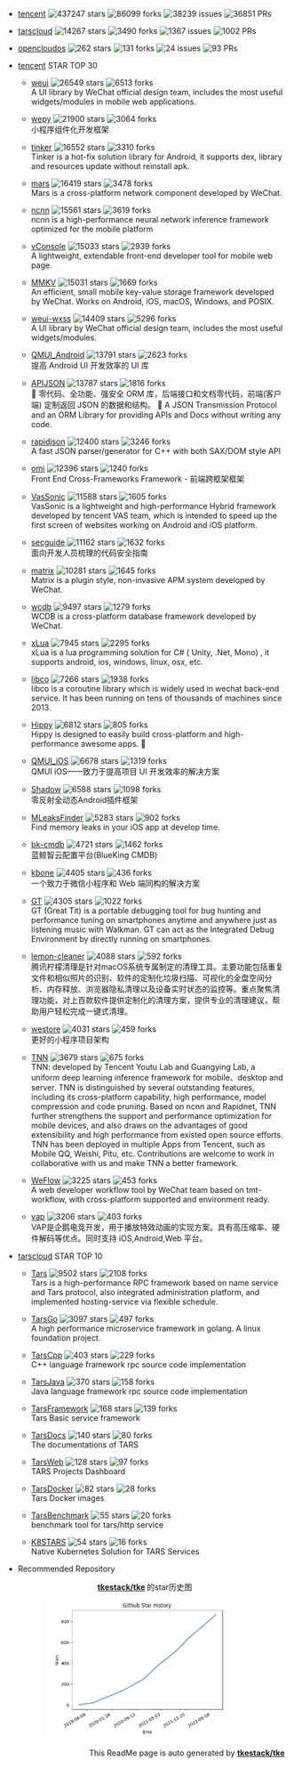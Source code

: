 
+ [tencent](https://github.com/tencent)
![437247 stars](https://img.shields.io/badge/Stars-437247-green)
![86099 forks](https://img.shields.io/badge/Forks-86099-green)
![38239 issues](https://img.shields.io/badge/Issues-38239-green)
![36851 PRs](https://img.shields.io/badge/PRs-36851-green)

+ [tarscloud](https://github.com/tarscloud)
![14267 stars](https://img.shields.io/badge/Stars-14267-green)
![3490 forks](https://img.shields.io/badge/Forks-3490-green)
![1367 issues](https://img.shields.io/badge/Issues-1367-green)
![1002 PRs](https://img.shields.io/badge/PRs-1002-green)

+ [opencloudos](https://github.com/opencloudos)
![262 stars](https://img.shields.io/badge/Stars-262-green)
![131 forks](https://img.shields.io/badge/Forks-131-green)
![24 issues](https://img.shields.io/badge/Issues-24-green)
![93 PRs](https://img.shields.io/badge/PRs-93-green)



+ [tencent](https://github.com/tencent) STAR TOP 30
    
    + [weui](https://github.com/tencent/weui) 
    ![26549 stars](https://img.shields.io/badge/Stars-26549-green)
    ![6513 forks](https://img.shields.io/badge/Forks-6513-green)  
    A UI library by WeChat official design team, includes the most useful widgets/modules in mobile web applications.
    
    + [wepy](https://github.com/tencent/wepy) 
    ![21900 stars](https://img.shields.io/badge/Stars-21900-green)
    ![3064 forks](https://img.shields.io/badge/Forks-3064-green)  
    小程序组件化开发框架
    
    + [tinker](https://github.com/tencent/tinker) 
    ![16552 stars](https://img.shields.io/badge/Stars-16552-green)
    ![3310 forks](https://img.shields.io/badge/Forks-3310-green)  
    Tinker is a hot-fix solution library for Android, it supports dex, library and resources update without reinstall apk.
    
    + [mars](https://github.com/tencent/mars) 
    ![16419 stars](https://img.shields.io/badge/Stars-16419-green)
    ![3478 forks](https://img.shields.io/badge/Forks-3478-green)  
    Mars is a cross-platform network component  developed by WeChat.
    
    + [ncnn](https://github.com/tencent/ncnn) 
    ![15561 stars](https://img.shields.io/badge/Stars-15561-green)
    ![3619 forks](https://img.shields.io/badge/Forks-3619-green)  
    ncnn is a high-performance neural network inference framework optimized for the mobile platform
    
    + [vConsole](https://github.com/tencent/vConsole) 
    ![15033 stars](https://img.shields.io/badge/Stars-15033-green)
    ![2939 forks](https://img.shields.io/badge/Forks-2939-green)  
    A lightweight, extendable front-end developer tool for mobile web page.
    
    + [MMKV](https://github.com/tencent/MMKV) 
    ![15031 stars](https://img.shields.io/badge/Stars-15031-green)
    ![1669 forks](https://img.shields.io/badge/Forks-1669-green)  
    An efficient, small mobile key-value storage framework developed by WeChat. Works on Android, iOS, macOS, Windows, and POSIX.
    
    + [weui-wxss](https://github.com/tencent/weui-wxss) 
    ![14409 stars](https://img.shields.io/badge/Stars-14409-green)
    ![5296 forks](https://img.shields.io/badge/Forks-5296-green)  
    A UI library by WeChat official design team, includes the most useful widgets/modules.
    
    + [QMUI_Android](https://github.com/tencent/QMUI_Android) 
    ![13791 stars](https://img.shields.io/badge/Stars-13791-green)
    ![2623 forks](https://img.shields.io/badge/Forks-2623-green)  
    提高 Android UI 开发效率的 UI 库
    
    + [APIJSON](https://github.com/tencent/APIJSON) 
    ![13787 stars](https://img.shields.io/badge/Stars-13787-green)
    ![1816 forks](https://img.shields.io/badge/Forks-1816-green)  
    🚀 零代码、全功能、强安全 ORM 库，后端接口和文档零代码，前端(客户端) 定制返回 JSON 的数据和结构。 🚀 A JSON Transmission Protocol and an ORM Library for providing APIs and Docs without writing any code.
    
    + [rapidjson](https://github.com/tencent/rapidjson) 
    ![12400 stars](https://img.shields.io/badge/Stars-12400-green)
    ![3246 forks](https://img.shields.io/badge/Forks-3246-green)  
    A fast JSON parser/generator for C++ with both SAX/DOM style API
    
    + [omi](https://github.com/tencent/omi) 
    ![12396 stars](https://img.shields.io/badge/Stars-12396-green)
    ![1240 forks](https://img.shields.io/badge/Forks-1240-green)  
     Front End Cross-Frameworks Framework - 前端跨框架框架
    
    + [VasSonic](https://github.com/tencent/VasSonic) 
    ![11588 stars](https://img.shields.io/badge/Stars-11588-green)
    ![1605 forks](https://img.shields.io/badge/Forks-1605-green)  
    VasSonic is a lightweight and high-performance Hybrid framework developed by tencent VAS team, which is intended to speed up the first screen of websites working on Android and iOS platform. 
    
    + [secguide](https://github.com/tencent/secguide) 
    ![11162 stars](https://img.shields.io/badge/Stars-11162-green)
    ![1632 forks](https://img.shields.io/badge/Forks-1632-green)  
    面向开发人员梳理的代码安全指南
    
    + [matrix](https://github.com/tencent/matrix) 
    ![10281 stars](https://img.shields.io/badge/Stars-10281-green)
    ![1645 forks](https://img.shields.io/badge/Forks-1645-green)  
    Matrix is a plugin style, non-invasive APM system developed by WeChat.
    
    + [wcdb](https://github.com/tencent/wcdb) 
    ![9497 stars](https://img.shields.io/badge/Stars-9497-green)
    ![1279 forks](https://img.shields.io/badge/Forks-1279-green)  
    WCDB is a cross-platform database framework developed by WeChat.
    
    + [xLua](https://github.com/tencent/xLua) 
    ![7945 stars](https://img.shields.io/badge/Stars-7945-green)
    ![2295 forks](https://img.shields.io/badge/Forks-2295-green)  
    xLua is a lua programming solution for  C# ( Unity, .Net, Mono) , it supports android, ios, windows, linux, osx, etc.
    
    + [libco](https://github.com/tencent/libco) 
    ![7266 stars](https://img.shields.io/badge/Stars-7266-green)
    ![1938 forks](https://img.shields.io/badge/Forks-1938-green)  
    libco is a coroutine library which is widely used in wechat  back-end service. It has been running on tens of thousands of machines since 2013.
    
    + [Hippy](https://github.com/tencent/Hippy) 
    ![6812 stars](https://img.shields.io/badge/Stars-6812-green)
    ![805 forks](https://img.shields.io/badge/Forks-805-green)  
    Hippy is designed to easily build cross-platform and high-performance awesome apps. 👏
    
    + [QMUI_iOS](https://github.com/tencent/QMUI_iOS) 
    ![6678 stars](https://img.shields.io/badge/Stars-6678-green)
    ![1319 forks](https://img.shields.io/badge/Forks-1319-green)  
    QMUI iOS——致力于提高项目 UI 开发效率的解决方案
    
    + [Shadow](https://github.com/tencent/Shadow) 
    ![6588 stars](https://img.shields.io/badge/Stars-6588-green)
    ![1098 forks](https://img.shields.io/badge/Forks-1098-green)  
    零反射全动态Android插件框架
    
    + [MLeaksFinder](https://github.com/tencent/MLeaksFinder) 
    ![5283 stars](https://img.shields.io/badge/Stars-5283-green)
    ![902 forks](https://img.shields.io/badge/Forks-902-green)  
    Find memory leaks in your iOS app at develop time.
    
    + [bk-cmdb](https://github.com/tencent/bk-cmdb) 
    ![4721 stars](https://img.shields.io/badge/Stars-4721-green)
    ![1462 forks](https://img.shields.io/badge/Forks-1462-green)  
    蓝鲸智云配置平台(BlueKing CMDB)
    
    + [kbone](https://github.com/tencent/kbone) 
    ![4405 stars](https://img.shields.io/badge/Stars-4405-green)
    ![436 forks](https://img.shields.io/badge/Forks-436-green)  
    一个致力于微信小程序和 Web 端同构的解决方案
    
    + [GT](https://github.com/tencent/GT) 
    ![4305 stars](https://img.shields.io/badge/Stars-4305-green)
    ![1022 forks](https://img.shields.io/badge/Forks-1022-green)  
    GT (Great Tit) is a portable debugging tool for bug hunting and performance tuning on smartphones anytime and anywhere just as listening music with Walkman. GT can act as the Integrated Debug Environment by directly running on smartphones.
    
    + [lemon-cleaner](https://github.com/tencent/lemon-cleaner) 
    ![4088 stars](https://img.shields.io/badge/Stars-4088-green)
    ![592 forks](https://img.shields.io/badge/Forks-592-green)  
    腾讯柠檬清理是针对macOS系统专属制定的清理工具。主要功能包括重复文件和相似照片的识别、软件的定制化垃圾扫描、可视化的全盘空间分析、内存释放、浏览器隐私清理以及设备实时状态的监控等。重点聚焦清理功能，对上百款软件提供定制化的清理方案，提供专业的清理建议，帮助用户轻松完成一键式清理。
    
    + [westore](https://github.com/tencent/westore) 
    ![4031 stars](https://img.shields.io/badge/Stars-4031-green)
    ![459 forks](https://img.shields.io/badge/Forks-459-green)  
    更好的小程序项目架构
    
    + [TNN](https://github.com/tencent/TNN) 
    ![3679 stars](https://img.shields.io/badge/Stars-3679-green)
    ![675 forks](https://img.shields.io/badge/Forks-675-green)  
    TNN: developed by Tencent Youtu Lab and Guangying Lab, a uniform deep learning inference framework for mobile、desktop and server. TNN is distinguished by several outstanding features, including its cross-platform capability, high performance, model compression and code pruning. Based on ncnn and Rapidnet, TNN further strengthens the support and performance optimization for mobile devices, and also draws on the advantages of good extensibility and high performance from existed open source efforts. TNN has been deployed in multiple Apps from Tencent, such as Mobile QQ, Weishi, Pitu, etc. Contributions are welcome to work in collaborative with us and make TNN a better framework. 
    
    + [WeFlow](https://github.com/tencent/WeFlow) 
    ![3225 stars](https://img.shields.io/badge/Stars-3225-green)
    ![453 forks](https://img.shields.io/badge/Forks-453-green)  
    A web developer workflow tool by WeChat team based on tmt-workflow, with cross-platform supported and environment ready.
    
    + [vap](https://github.com/tencent/vap) 
    ![3206 stars](https://img.shields.io/badge/Stars-3206-green)
    ![403 forks](https://img.shields.io/badge/Forks-403-green)  
    VAP是企鹅电竞开发，用于播放特效动画的实现方案。具有高压缩率、硬件解码等优点。同时支持 iOS,Android,Web 平台。
    

+ [tarscloud](https://github.com/tarscloud) STAR TOP 10
    
    + [Tars](https://github.com/tarscloud/Tars) 
    ![9502 stars](https://img.shields.io/badge/Stars-9502-green)
    ![2108 forks](https://img.shields.io/badge/Forks-2108-green)  
    Tars is a high-performance RPC framework based on name service and Tars protocol, also integrated administration platform, and implemented hosting-service via flexible schedule.
    
    + [TarsGo](https://github.com/tarscloud/TarsGo) 
    ![3097 stars](https://img.shields.io/badge/Stars-3097-green)
    ![497 forks](https://img.shields.io/badge/Forks-497-green)  
    A  high performance microservice  framework  in golang. A linux foundation project.
    
    + [TarsCpp](https://github.com/tarscloud/TarsCpp) 
    ![403 stars](https://img.shields.io/badge/Stars-403-green)
    ![229 forks](https://img.shields.io/badge/Forks-229-green)  
    C++ language framework rpc source code implementation
    
    + [TarsJava](https://github.com/tarscloud/TarsJava) 
    ![370 stars](https://img.shields.io/badge/Stars-370-green)
    ![158 forks](https://img.shields.io/badge/Forks-158-green)  
    Java language framework rpc source code implementation
    
    + [TarsFramework](https://github.com/tarscloud/TarsFramework) 
    ![168 stars](https://img.shields.io/badge/Stars-168-green)
    ![139 forks](https://img.shields.io/badge/Forks-139-green)  
    Tars Basic service framework
    
    + [TarsDocs](https://github.com/tarscloud/TarsDocs) 
    ![140 stars](https://img.shields.io/badge/Stars-140-green)
    ![80 forks](https://img.shields.io/badge/Forks-80-green)  
    The documentations of TARS
    
    + [TarsWeb](https://github.com/tarscloud/TarsWeb) 
    ![128 stars](https://img.shields.io/badge/Stars-128-green)
    ![97 forks](https://img.shields.io/badge/Forks-97-green)  
    TARS Projects Dashboard
    
    + [TarsDocker](https://github.com/tarscloud/TarsDocker) 
    ![82 stars](https://img.shields.io/badge/Stars-82-green)
    ![28 forks](https://img.shields.io/badge/Forks-28-green)  
    Tars Docker  images
    
    + [TarsBenchmark](https://github.com/tarscloud/TarsBenchmark) 
    ![55 stars](https://img.shields.io/badge/Stars-55-green)
    ![20 forks](https://img.shields.io/badge/Forks-20-green)  
    benchmark tool for tars/http service
    
    + [K8STARS](https://github.com/tarscloud/K8STARS) 
    ![54 stars](https://img.shields.io/badge/Stars-54-green)
    ![16 forks](https://img.shields.io/badge/Forks-16-green)  
    Native Kubernetes  Solution for TARS Services
    


+ Recommended Repository  
<p align="center">
      <strong>
        <a href="https://github.com/tkestack/tke" target="_blank">tkestack/tke</a>
      </strong>  的star历史图
  <br>
  <img src="https://raw.githubusercontent.com/ButterAndButterfly/GithubTools/master/data/stars_history.jpg" width="350px"></img>    
</p>

<p align="right">
      This ReadMe page is auto generated by 
      <strong>
        <a href="https://github.com/tkestack/tke" target="_blank">tkestack/tke</a><br>
      </strong>   
</p>